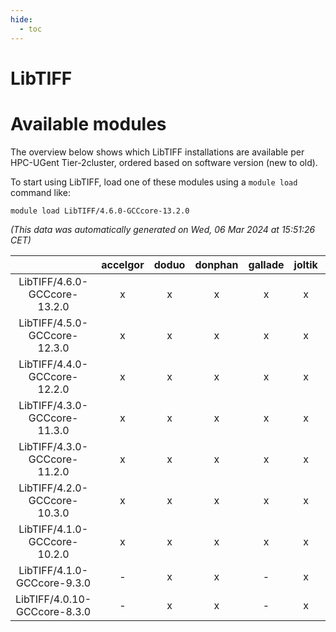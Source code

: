 ```yaml
---
hide:
  - toc
---
```


LibTIFF
=======

# Available modules


The overview below shows which LibTIFF installations are available per HPC-UGent Tier-2cluster, ordered based on software version (new to old).

To start using LibTIFF, load one of these modules using a `module load` command like:

```shell
module load LibTIFF/4.6.0-GCCcore-13.2.0
```

*(This data was automatically generated on Wed, 06 Mar 2024 at 15:51:26 CET)*  

| |accelgor|doduo|donphan|gallade|joltik|skitty|
| :---: | :---: | :---: | :---: | :---: | :---: | :---: |
|LibTIFF/4.6.0-GCCcore-13.2.0|x|x|x|x|x|x|
|LibTIFF/4.5.0-GCCcore-12.3.0|x|x|x|x|x|x|
|LibTIFF/4.4.0-GCCcore-12.2.0|x|x|x|x|x|x|
|LibTIFF/4.3.0-GCCcore-11.3.0|x|x|x|x|x|x|
|LibTIFF/4.3.0-GCCcore-11.2.0|x|x|x|x|x|x|
|LibTIFF/4.2.0-GCCcore-10.3.0|x|x|x|x|x|x|
|LibTIFF/4.1.0-GCCcore-10.2.0|x|x|x|x|x|x|
|LibTIFF/4.1.0-GCCcore-9.3.0|-|x|x|-|x|x|
|LibTIFF/4.0.10-GCCcore-8.3.0|-|x|x|-|x|x|
